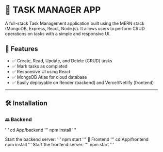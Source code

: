 # 📝 TASK MANAGER APP

A full-stack Task Management application built using the MERN stack (MongoDB, Express, React, Node.js). It allows users to perform CRUD operations on tasks with a simple and responsive UI.

## 🚀 Features

- ✅ Create, Read, Update, and Delete (CRUD) tasks
- ✅ Mark tasks as completed
- ✅ Responsive UI using React
- ✅ MongoDB Atlas for cloud database
- ✅ Easily deployable on Render (backend) and Vercel/Netlify (frontend)

---

## 🛠️ Installation

### 🔙 Backend
'''
cd App/backend
'''
npm install
'''

Start the backend server:
'''
npm start
'''
🎨 Frontend
'''
cd App/frontend
npm install
'''
Start the frontend server:
'''
npm start
'''
